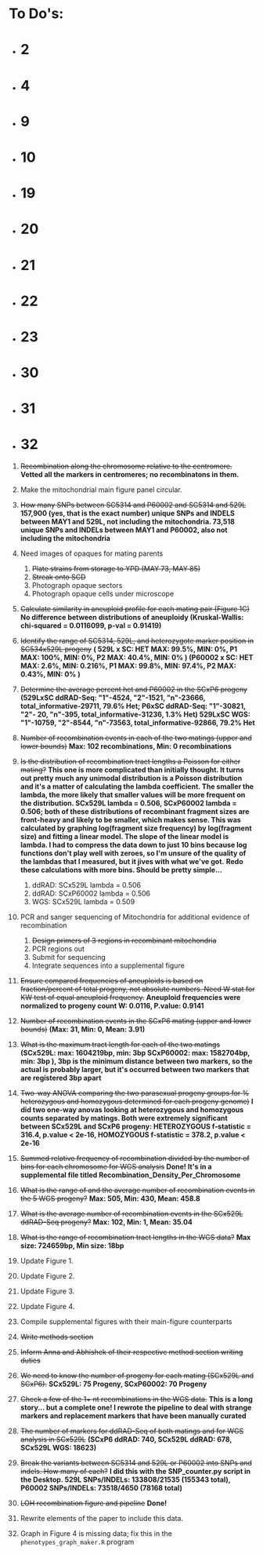 # To Do's:

- # 2
- # 4

- # 9
- # 10

- # 19
- # 20
- # 21
- # 22
- # 23

- # 30
- # 31
- # 32

1. ~~Recombination along the chromosome relative to the centromere.~~ **Vetted all the markers in centromeres; no recombinatons in them.**

2. Make the mitochondrial main figure panel circular. 

3. ~~How many SNPs between SC5314 and P60002 and SC5314 and 529L~~  **157,900 (yes, that is the exact number) unique SNPs  and INDELS between MAY1 and 529L, not including the mitochondria. 73,518 unique SNPs and INDELs between MAY1 and P60002, also not including the mitochondria**

4. Need images of opaques for mating parents
    1. ~~Plate strains from storage to YPD (MAY 73, MAY 85)~~
    2. ~~Streak onto SCD~~
    3. Photograph opaque sectors
    4. Photograph opaque cells under microscope

5. ~~Calculate similarity in aneuploid profile for each mating pair (Figure 1C)~~ **No difference between distributions of aneuploidy (Kruskal-Wallis:  chi-squared = 0.0116099, p-val = 0.91419)**

6. ~~Identify the range of SC5314, 529L, and heterozygote marker position in SC534x529L progeny~~ **( 529L x SC: HET MAX: 99.5%, MIN: 0%, P1 MAX: 100%, MIN: 0%, P2 MAX: 40.4%, MIN: 0%  ) (P60002 x SC: HET MAX: 2.6%, MIN: 0.216%, P1 MAX: 99.8%, MIN: 97.4%, P2 MAX: 0.43%, MIN: 0% )**

7. ~~Determine the average percent het and P60002 in the SCxP6 progeny~~ **(529LxSC ddRAD-Seq: "1"-4524, "2"-1521, "n"-23666, total_informative-29711, 79.6% Het; 
P6xSC ddRAD-Seq: "1"-30821, "2"- 20, "n"-395, total_informative-31236, 1.3% Het)
529LxSC WGS: "1"-10759, "2"-8544, "n"-73563, total_informative-92866, 79.2% Het**

8. ~~Number of recombination events in each of the two matings (upper and lower bounds)~~ **Max: 102 recombinations, Min: 0 recombinations**

9. ~~Is the distribution of recombination tract lengths a Poisson for either mating?~~ **This one is more complicated than initially thought. It turns out pretty much any unimodal distribution is a Poisson distribution and it's a matter of calculating the lambda coefficient. The smaller the lambda, the more likely that smaller values will be more frequent on the distribution. SCx529L lambda = 0.506, SCxP60002 lambda = 0.506; both of these distributions of recombinant fragment sizes are front-heavy and likely to be smaller, which makes sense. This was calculated by graphing log(fragment size frequency) by log(fragment size) and fitting a linear model. The slope of the linear model is lambda. I had to compress the data down to just 10 bins because log functions don't play well with zeroes, so I'm unsure of the quality of the lambdas that I measured, but it jives with what we've got.**
    **Redo these calculations with more bins. Should be pretty simple...** 
    1. ddRAD: SCx529L lambda = 0.506
    2. ddRAD: SCxP60002 lambda = 0.506
    3. WGS:   SCx529L lambda = 0.509

10. PCR and sanger sequencing of Mitochondria for additional evidence of recombination
    1. ~~Design primers of 3 regions in recombinant mitochondria~~
    2. PCR regions out
    3. Submit for sequencing
    4. Integrate sequences into a supplemental figure

11. ~~Ensure compared frequencies of aneuploids is based on fraction/percent of total progeny, not absolute numbers. Need W stat for KW test of equal aneuploid frequency.~~ **Aneuploid frequencies were normalized to progeny count W: 0.0116, P.value: 0.9141**

12. ~~Number of recombination events in the SCxP6 mating (upper and lower bounds)~~ **(Max: 31, Min: 0, Mean: 3.91)**

13. ~~What is the maximum tract length for each of the two matings~~ **(SCx529L: max: 1604219bp, min: 3bp SCxP60002: max: 1582704bp, min: 3bp ), 3bp is the minimum distance between two markers, so the actual is probably larger, but it's occurred between two markers that are registered 3bp apart**

14. ~~Two-way ANOVA comparing the two parasexual progeny groups for % heterozygous and homozygous determined for each progeny genome)~~ **I did two one-way anovas looking at heterozygous and homozygous counts separated by matings. Both were extremely significant between SCx529L and SCxP6 progeny: HETEROZYGOUS f-statistic = 316.4, p.value < 2e-16, HOMOZYGOUS f-statistic = 378.2, p.value < 2e-16**

15. ~~Summed relative frequency of recombination divided by the number of bins for each chromosome for WGS analysis~~ **Done! It's in a supplemental file titled Recombination_Density_Per_Chromosome**

16. ~~What is the range of and the average number of recombination events in the 5 WGS progeny?~~ **Max: 505, Min: 430, Mean: 458.8**

17. ~~What is the  average number of recombination events in the SCx529L ddRAD-Seq progeny?~~ **Max: 102, Min: 1, Mean: 35.04**

18. ~~What is the range of recombination tract lengths in the WGS data?~~ **Max size: 724659bp, Min size: 18bp**

19. Update Figure 1.

20. Update Figure 2.

21. Update Figure 3.

22. Update Figure 4.

23. Compile supplemental figures with their main-figure counterparts

24. ~~Write methods section~~

25. ~~Inform Anna and Abhishek of their respective method section writing duties~~

26. ~~We need to know the number of progeny for each mating (SCx529L and SCxP6).~~ **SCx529L: 75 Progeny, SCxP60002: 70 Progeny**

27. ~~Check a few of the 1+ nt recombinations in the WGS data.~~ **This is a long story... but a complete one! I rewrote the pipeline to deal with strange markers and replacement markers that have been manually curated** 

28. ~~The number of markers for ddRAD-Seq of both matings and for WGS analysis in SCx529L~~ **(SCxP6 ddRAD: 740, SCx529L ddRAD: 678, SCx529L WGS: 18623)**

29. ~~Break the variants between SC5314 and 529L or P60002 into SNPs and indels. How many of each?~~ **I did this with the SNP_counter.py script in the Desktop. 529L SNPs/INDELs: 133808/21535 (155343 total), P60002 SNPs/INDELs: 73518/4650 (78168 total)**

30. ~~LOH recombination figure and pipeline~~ **Done!** 

31. Rewrite elements of the paper to include this data. 

32. Graph in Figure 4 is missing data; fix this in the `phenotypes_graph_maker.R` program

